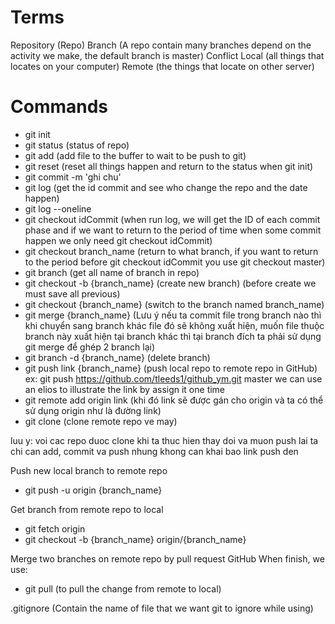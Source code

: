 # Terms

Repository (Repo)
Branch (A repo contain many branches depend on the activity we make, the default branch is master)
Conflict
Local (all things that locates on your computer)
Remote (the things that locate on other server)

# Commands

- git init
- git status (status of repo)
- git add (add file to the buffer to wait to be push to git)
- git reset (reset all things happen and return to the status when git init)
- git commit -m 'ghi chu'
- git log (get the id commit and see who change the repo and the date happen)
- git log --oneline
- git checkout idCommit (when run log, we will get the ID of each commit phase and if we want to return to the period of time when some commit happen we only need git checkout idCommit)
- git checkout branch_name (return to what branch, if you want to return to the period before git checkout idCommit you use git checkout master)
- git branch (get all name of branch in repo)
- git checkout -b {branch_name} (create new branch) (before create we must save all previous)
- git checkout {branch_name} (switch to the branch named branch_name)
- git merge {branch_name} (Lưu ý nếu ta commit file trong branch nào thì khi chuyển sang branch khác file đó sẽ không xuất hiện, muốn file thuộc branch này xuất hiện tại branch khác thì tại branch đích ta phải sử dụng git merge để ghép 2 branch lại)
- git branch -d {branch_name} (delete branch)
- git push link {branch_name} (push local repo to remote repo in GitHub)
ex: git push https://github.com/tleeds1/github_ym.git master
we can use an elios to illustrate the link by assign it one time
- git remote add origin link (khi đó link sẽ được gán cho origin và ta có thể sử dụng origin như là đường link)
- git clone (clone remote repo ve may)

luu y: voi cac repo duoc clone khi ta thuc hien thay doi va muon push lai ta chi can add, commit va push nhung khong can khai bao link push den

Push new local branch to remote repo
- git push -u origin {branch_name}

Get branch from remote repo to local
- git fetch origin
- git checkout -b {branch_name} origin/{branch_name}

Merge two branches on remote repo by pull request GitHub
When finish, we use:
- git pull (to pull the change from remote to local)

.gitignore (Contain the name of file that we want git to ignore while using)
